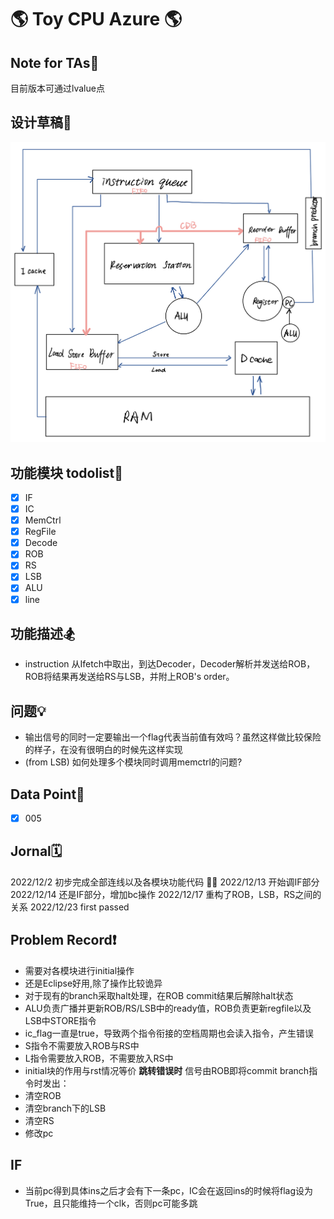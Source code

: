 # 🌎 Toy CPU Azure 🌎
## Note for TAs👀
目前版本可通过lvalue点

## 设计草稿📝
![assign](https://github.com/Jianglai-0023/CPU_Azure/blob/main/README.assets/IMG_1669.jpg)
## 功能模块 todolist🧩
- [x] IF
- [x] IC
- [x] MemCtrl
- [x] RegFile
- [x] Decode
- [x] ROB
- [x] RS
- [x] LSB
- [x] ALU
- [x] line
## 功能描述🏂
* instruction 从Ifetch中取出，到达Decoder，Decoder解析并发送给ROB，ROB将结果再发送给RS与LSB，并附上ROB's order。
## 问题💡
* 输出信号的同时一定要输出一个flag代表当前值有效吗？虽然这样做比较保险的样子，在没有很明白的时候先这样实现
* (from LSB) 如何处理多个模块同时调用memctrl的问题?

## Data Point🐾
- [x] 005

## Jornal🗓
2022/12/2 初步完成全部连线以及各模块功能代码 💁🏻
2022/12/13 开始调IF部分
2022/12/14 还是IF部分，增加bc操作
2022/12/17 重构了ROB，LSB，RS之间的关系
2022/12/23 first passed

## Problem Record❗️
* 需要对各模块进行initial操作
* 还是Eclipse好用,除了操作比较诡异
* 对于现有的branch采取halt处理，在ROB commit结果后解除halt状态
* ALU负责广播并更新ROB/RS/LSB中的ready值，ROB负责更新regfile以及LSB中STORE指令
* ic_flag一直是true，导致两个指令衔接的空档周期也会读入指令，产生错误
* S指令不需要放入ROB与RS中
* L指令需要放入ROB，不需要放入RS中
* initial块的作用与rst情况等价
**跳转错误时**
信号由ROB即将commit branch指令时发出：
* 清空ROB
* 清空branch下的LSB
* 清空RS
* 修改pc

## IF
* 当前pc得到具体ins之后才会有下一条pc，IC会在返回ins的时候将flag设为True，且只能维持一个clk，否则pc可能多跳